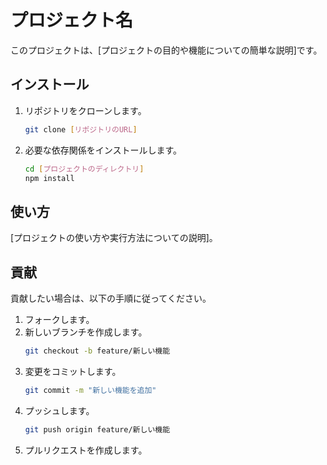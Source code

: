 # プロジェクト名

このプロジェクトは、[プロジェクトの目的や機能についての簡単な説明]です。

## インストール

1. リポジトリをクローンします。
   ```bash
   git clone [リポジトリのURL]
   ```
2. 必要な依存関係をインストールします。
   ```bash
   cd [プロジェクトのディレクトリ]
   npm install
   ```

## 使い方

[プロジェクトの使い方や実行方法についての説明]。

## 貢献

貢献したい場合は、以下の手順に従ってください。

1. フォークします。
2. 新しいブランチを作成します。
   ```bash
   git checkout -b feature/新しい機能
   ```
3. 変更をコミットします。
   ```bash
   git commit -m "新しい機能を追加"
   ```
4. プッシュします。
   ```bash
   git push origin feature/新しい機能
   ```
5. プルリクエストを作成します。
